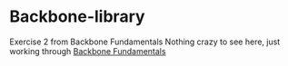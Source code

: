 # Backbone-library
Exercise 2 from Backbone Fundamentals
Nothing crazy to see here, just working through [Backbone Fundamentals](http://addyosmani.github.io/backbone-fundamentals/#exercise-2-book-library---your-first-restful-backbone.js-app)
